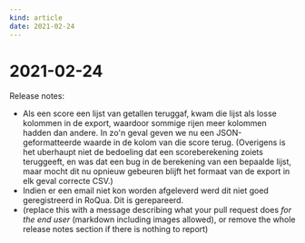 ```yaml
---
kind: article
date: 2021-02-24
---
```


# 2021-02-24

Release notes:

* Als een score een lijst van getallen teruggaf, kwam die lijst als losse kolommen in de export, waardoor sommige rijen meer kolommen hadden dan andere. In zo'n geval geven we nu een JSON-geformatteerde waarde in de kolom van die score terug. (Overigens is het uberhaupt niet de bedoeling dat een scoreberekening zoiets teruggeeft, en was dat een bug in de berekening van een bepaalde lijst, maar mocht dit nu opnieuw gebeuren blijft het formaat van de export in elk geval correcte CSV.)
* Indien er een email niet kon worden afgeleverd werd dit niet goed geregistreerd in RoQua. Dit is gerepareerd.
* (replace this with a message describing what your pull request does *for the end user* (markdown including images allowed), or remove the whole release notes section if there is nothing to report)
